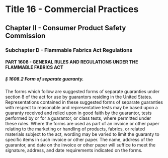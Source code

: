 
# Title 16 - Commercial Practices
## Chapter II - Consumer Product Safety Commission
### Subchapter D - Flammable Fabrics Act Regulations
#### PART 1608 - GENERAL RULES AND REGULATIONS UNDER THE FLAMMABLE FABRICS ACT
##### § 1608.2 Form of separate guaranty.

The forms which follow are suggested forms of separate guaranties under section 8 of the act for use by guarantors residing in the United States. Representations contained in these suggested forms of separate guaranties with respect to reasonable and representative tests may be based upon a guaranty received and relied upon in good faith by the guarantor, tests performed by or for a guarantor, or class tests, where permitted under these rules. Where the forms are used as part of an invoice or other paper relating to the marketing or handling of products, fabrics, or related materials subject to the act, wording may be varied to limit the guaranty to specific items in such invoice or other paper. The name, address of the guarantor, and date on the invoice or other paper will suffice to meet the signature, address, and date requirements indicated on the forms.
